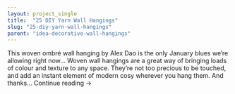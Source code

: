 ```yaml
---
layout: project_single
title:  "25 DIY Yarn Wall Hangings"
slug: "25-diy-yarn-wall-hangings"
parent: "idea-decorative-wall-hangings"
---
```

This woven ombré wall hanging by Alex Dao is the only January blues we’re allowing right now… Woven wall hangings are a great way of bringing loads of colour and texture to any space. They’re not too precious to be touched, and add an instant element of modern cosy wherever you hang them. And thanks... Continue reading →